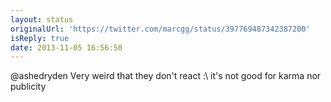 ```yaml
---
layout: status
originalUrl: 'https://twitter.com/marcgg/status/397769487342387200'
isReply: true
date: 2013-11-05 16:56:50
---
```


@ashedryden Very weird that they don't react :\ it's not good for karma nor publicity
